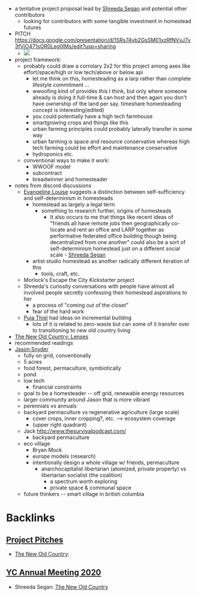 - a tentative project proposal lead by [Shreeda Segan](<Shreeda Segan.md>) and potential other contributors
    - looking for contributors with some tangible investment in homestead futures
- PITCH https://docs.google.com/presentation/d/1SRs74vb2GsSM01xzRfNVvJ7v3fVjO471sOR0Leg0lMs/edit?usp=sharing 
    - ![](https://firebasestorage.googleapis.com/v0/b/firescript-577a2.appspot.com/o/imgs%2Fapp%2FArtOfGig%2Ff8Y8rn9H0Y.jpg?alt=media&token=585be7b6-4934-456e-967b-52c93e0ca0a6)
- project framework:
    - probably could draw a corrolary 2x2 for this project among axes like effort/space/high or low tech/above or below api  
        - let me think on this, homesteading as a larp rather than complete lifestyle commitment ...
        - wwoofing kind of provides this I think, but only where someone already is doing it full-time & can host and then again you don't have ownership of the land per say. timeshare homesteading concept is interesting(edited)
        - you could potentially have a high tech farmhouse
        - smartgrowing crops and things like this
        - urban farming principles could probably laterally transfer in some way
        - urban farming is space and resource conservative whereas high tech farming could be effort and maintenance conservative
        - hydroponics etc.
    - conventional ways to make it work:
        - WWOOF model 
        - subcontract 
        - breadwinner and homesteader  
- notes from discord discussions 
    - [Evangeline Louise](<Evangeline Louise.md>) suggests a distinction between self-sufficiency and self-determinism in homesteads 
        - homestead as largely a legal term
            - something to research further, origins of homesteads 
                - It also occurs to me that things like recent ideas of "friends all have remote jobs then geographically co-locate and rent an office and LARP together as performative federated office building though being decentralized from one another" could also be a sort of self-determinism homestead just on a different social scale - [Shreeda Segan](<Shreeda Segan.md>)
        - artist studio homestead as another radically different iteration of this
            - tools, craft, etc. 
    - Morlock's Escape the City Kickstarter project 
    - Shreeda's curiosity conversations with people have almost all involved people secretly confessing their homestead aspirations to her 
        - a process of "coming out of the closet" 
        - fear of the hard work  
    - [Puja Thiel](<Puja Thiel.md>) had ideas on incremental building
        - lots of it is related to zero-waste but can some of it transfer over to transitioning to new old country living 
- [The New Old Country: Lenses](<The New Old Country: Lenses.md>)
- recommended readings 
- [Jason Snyder](<Jason Snyder.md>)
    - fully on grid, conventionally
    - 5 acres 
    - food forest, permaculture, symbiotically
    - pond 
    - low tech 
        - financial constraints 
    - goal to be a homesteader -- off grid, renewable energy resources
    - larger community around Jason that is more vibrant 
    - perennials vs annuals 
    - backyard permaculture vs regenerative agriculture (large scale)
        - cover crops, inner cropping?, etc. --> ecosystem coverage 
        - (upper right quadrant)
    - Jack http://www.thesurvivalpodcast.com/ 
        - backyard permaculture 
    - eco village 
        - Bryan Mock 
        - europe models (research)
        - intentionally design a whole village w/ friends, permaculture 
            - anarchocapitalist libertarian (atomized, private property) vs libertarian socialist (the coalition)
                - a spectrum worth exploring 
                - private space & communal space 
    - future thinkers -- smart village in british columbia 

# Backlinks
## [Project Pitches](<Project Pitches.md>)
- [The New Old Country](<The New Old Country.md>):

## [YC Annual Meeting 2020](<YC Annual Meeting 2020.md>)
- Shreeda Segan: [The New Old Country](<The New Old Country.md>)


